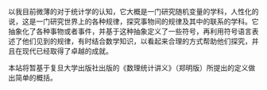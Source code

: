 以我目前微薄的对于统计学的认知，它大概是一门研究随机变量的学科，人性化的说，这是一门研究世界上的各种规律，探究事物间的规律及其中的联系的学科。它抽象化了各种事物或者事件，并基于这种抽象定义了一些符号，再利用符号语言表述了他们见到的规律，有时结合数学知识，以看起来合理的方式帮助他们探究，并且在现代已经取得了卓越的成就。

本站将暂基于复旦大学出版社出版的《数理统计讲义》（郑明版）所提出的定义做出简单的概括。

